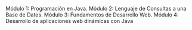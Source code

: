 Módulo 1: Programación en Java.
Módulo 2: Lenguaje de Consultas a una Base de Datos.
Módulo 3: Fundamentos de Desarrollo Web.
Módulo 4: Desarrollo de aplicaciones web dinámicas con Java

